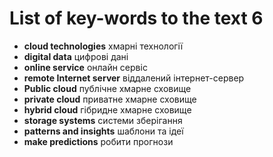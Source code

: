 # List of key-words to the text 6

* **cloud technologies** хмарні технології
* **digital data** цифрові дані
* **online service** онлайн сервіс
* **remote Internet server** віддалений інтернет-сервер
* **Public cloud** публічне хмарне сховище
* **private cloud** приватне хмарне сховище
* **hybrid cloud** гібридне хмарне сховище
* **storage systems** системи зберігання
* **patterns and insights** шаблони та ідеї
* **make predictions** робити прогнози
